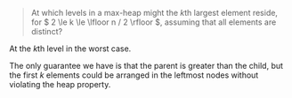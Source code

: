 > At which levels in a max-heap might the $k$th largest element reside, for $ 2
> \le k \le \lfloor n / 2 \rfloor $, assuming that all elements are distinct?

At the $k$th level in the worst case.

The only guarantee we have is that the parent is greater than the child, but the
first $k$ elements could be arranged in the leftmost nodes without violating the
heap property.
